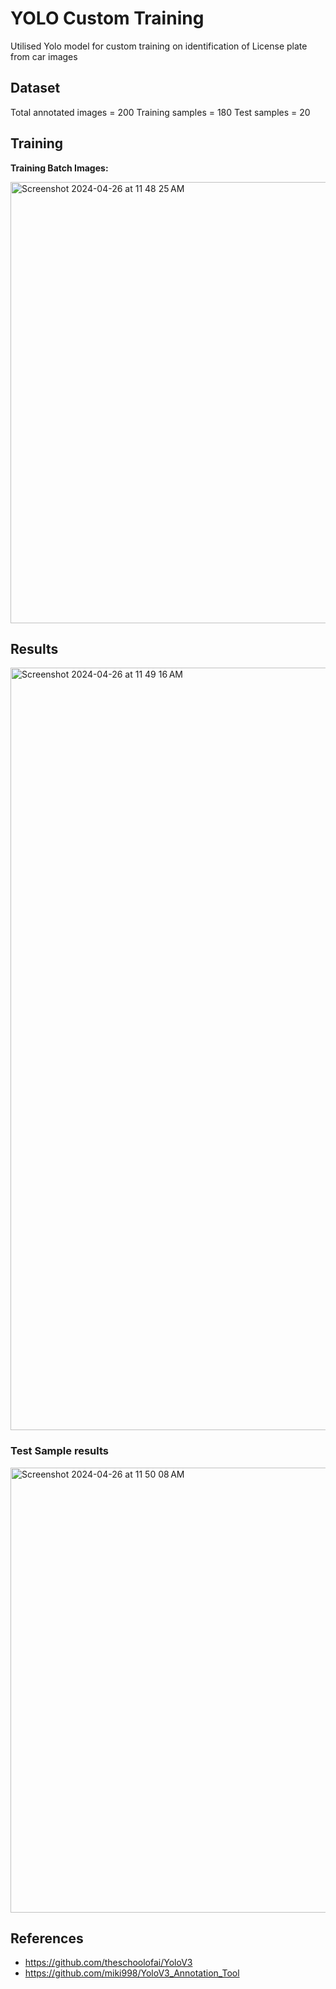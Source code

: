 # YOLO Custom Training

Utilised Yolo model for custom training on identification of License plate from car images

## Dataset

Total annotated images = 200
Training samples = 180
Test samples = 20

## Training 

**Training Batch Images:**

<img width="706" alt="Screenshot 2024-04-26 at 11 48 25 AM" src="https://github.com/Himank-J/ERAV2/assets/55919214/0e2cc38b-59a1-4793-8ff3-7afaf29a1bb0">

## Results

<img width="1220" alt="Screenshot 2024-04-26 at 11 49 16 AM" src="https://github.com/Himank-J/ERAV2/assets/55919214/11623315-de13-4977-81ae-7899d1fb122c">

### Test Sample results

<img width="712" alt="Screenshot 2024-04-26 at 11 50 08 AM" src="https://github.com/Himank-J/ERAV2/assets/55919214/3b194042-2a90-4a00-b047-0c32e7c79901">

## References

- https://github.com/theschoolofai/YoloV3
- https://github.com/miki998/YoloV3_Annotation_Tool
